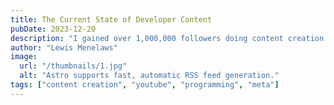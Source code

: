 ```yaml
---
title: The Current State of Developer Content
pubDate: 2023-12-20
description: "I gained over 1,000,000 followers doing content creation for developers. 2 years later, I am in a moral dilemma about the impact I have on the industry."
author: "Lewis Menelaws"
image:
  url: "/thumbnails/1.jpg"
  alt: "Astro supports fast, automatic RSS feed generation."
tags: ["content creation", "youtube", "programming", "meta"]
---
```

